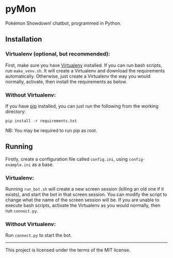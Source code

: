 pyMon
=====

Pokémon Showdown! chatbot, programmed in Python.



## Installation

### Virtualenv (optional, but recommended):

First, make sure you have [Virtualenv](https://virtualenv.pypa.io/en/latest/) installed. If you can run bash scripts, run `make_venv.sh`. It will create a Virtualenv and download the requirements automatically. Otherwise, just create a Virtualenv the way you would normally, activate, then install the requirements as below.

### Without Virtualenv:

If you have [pip](https://pypi.python.org/pypi/pip) installed, you can just run the following from the working directory:

`pip install -r requirements.txt`

NB: You may be required to run pip as root.



## Running

Firstly, create a configuration file called `config.ini`, using `config-example.ini` as a base.

### Virtualenv:

Running `run_bot.sh` will create a new screen session (killing an old one if it exists), and start the bot in that screen session. You can modify the script to change what the name of the screen session will be. If you are unable to execute bash scripts, activate the Virtualenv as you would normally, then run `connect.py`.

### Without Virtualenv:

Run `connect.py` to start the bot.

--------

This project is licensed under the terms of the MIT license.

